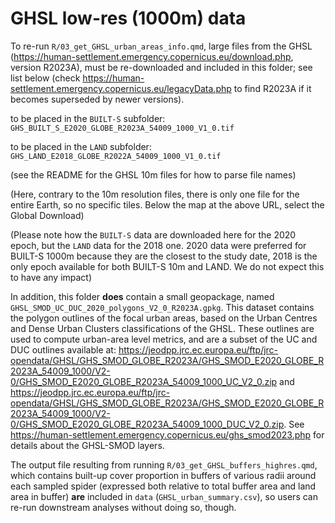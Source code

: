 
# GHSL low-res (1000m) data


 To re-run `R/03_get_GHSL_urban_areas_info.qmd`, large files from the GHSL (<https://human-settlement.emergency.copernicus.eu/download.php>, version R2023A), must be re-downloaded and included in this folder; see list below (check <https://human-settlement.emergency.copernicus.eu/legacyData.php> to find R2023A if it becomes superseded by newer versions).

to be placed in the `BUILT-S` subfolder: `GHS_BUILT_S_E2020_GLOBE_R2023A_54009_1000_V1_0.tif`

to be placed in the `LAND` subfolder: `GHS_LAND_E2018_GLOBE_R2022A_54009_1000_V1_0.tif`

(see the README for the GHSL 10m files for how to parse file names)

(Here, contrary to the 10m resolution files, there is only one file for the entire Earth, so no specific tiles. Below the map at the above URL, select the Global Download)

(Please note how the `BUILT-S` data are downloaded here for the 2020 epoch, but the `LAND` data for the 2018 one. 2020 data were preferred for BUILT-S 1000m because they are the closest to the study date, 2018 is the only epoch available for both BUILT-S 10m and LAND. We do not expect this to have any impact)

 In addition, this folder **does** contain a small geopackage, named  `GHSL_SMOD_UC_DUC_2020_polygons_V2_0_R2023A.gpkg`. This dataset contains the polygon outlines of the focal urban areas, based on the Urban Centres and Dense Urban Clusters classifications of the GHSL. These outlines are used to compute urban-area level metrics, and are a subset of the UC and DUC outlines available at: <https://jeodpp.jrc.ec.europa.eu/ftp/jrc-opendata/GHSL/GHS_SMOD_GLOBE_R2023A/GHS_SMOD_E2020_GLOBE_R2023A_54009_1000/V2-0/GHS_SMOD_E2020_GLOBE_R2023A_54009_1000_UC_V2_0.zip> and <https://jeodpp.jrc.ec.europa.eu/ftp/jrc-opendata/GHSL/GHS_SMOD_GLOBE_R2023A/GHS_SMOD_E2020_GLOBE_R2023A_54009_1000/V2-0/GHS_SMOD_E2020_GLOBE_R2023A_54009_1000_DUC_V2_0.zip>. See <https://human-settlement.emergency.copernicus.eu/ghs_smod2023.php> for details about the GHSL-SMOD layers.

 The output file resulting from running `R/03_get_GHSL_buffers_highres.qmd`, which contains built-up cover proportion in buffers of various radii around each sampled spider (expressed both relative to total buffer area and land area in buffer)  **are** included in `data` (`GHSL_urban_summary.csv`), so users can re-run downstream analyses without doing so, though.
